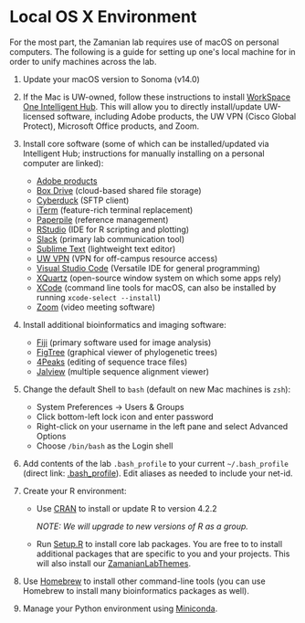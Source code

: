 # Local OS X Environment

For the most part, the Zamanian lab requires use of macOS on personal computers. The following is a guide for setting up one's local machine for in order to unify machines across the lab.

1. Update your macOS version to Sonoma (v14.0)

2. If the Mac is UW-owned, follow these instructions to install [WorkSpace One Intelligent Hub](https://it.vetmed.wisc.edu/enrolling-mac-os-with-workspace-one/). This will allow you to directly install/update UW-licensed software, including Adobe products, the UW VPN (Cisco Global Protect), Microsoft Office products, and Zoom.

3. Install core software (some of which can be installed/updated via Intelligent Hub; instructions for manually installing on a personal computer are linked):

    - [Adobe products](https://kb.wisc.edu/69772)
    - [Box Drive](https://www.box.com/resources/downloads/drive) (cloud-based shared file storage)
    - [Cyberduck](https://cyberduck.io/) (SFTP client)
    - [iTerm](https://iterm2.com/) (feature-rich terminal replacement)
    - [Paperpile](https://paperpile.com/) (reference management)
    - [RStudio](https://rstudio.com/) (IDE for R scripting and plotting)
    - [Slack](<https://www.slack.com>) (primary lab communication tool)
    - [Sublime Text](https://www.sublimetext.com/) (lightweight text editor)
    - [UW VPN](https://kb.wisc.edu/helpdesk/page.php?id=90370) (VPN for off-campus resource access)
    - [Visual Studio Code](https://code.visualstudio.com/) (Versatile IDE for general programming)
    - [XQuartz](https://www.xquartz.org/) (open-source window system on which some apps rely)
    - [XCode](https://apps.apple.com/us/app/xcode/id497799835?mt=12) (command line tools for macOS, can also be installed by running `xcode-select --install`)
    - [Zoom](https://zoom.us/download) (video meeting software)

4. Install additional bioinformatics and imaging software:

    - [Fiji](https://fiji.sc/) (primary software used for image analysis)
    - [FigTree](https://github.com/rambaut/figtree/releases) (graphical viewer of phylogenetic trees)
    - [4Peaks](https://nucleobytes.com/4peaks/index.html) (editing of sequence trace files)
    - [Jalview](https://www.jalview.org/) (multiple sequence alignment viewer)

5. Change the default Shell to `bash` (default on new Mac machines is `zsh`):

    - System Preferences → Users & Groups
    - Click bottom-left lock icon and enter password
    - Right-click on your username in the left pane and select Advanced Options
    - Choose `/bin/bash` as the Login shell

6. Add contents of the lab `.bash_profile` to your current `~/.bash_profile` (direct link: [.bash_profile](https://raw.githubusercontent.com/zamanianlab/ZamanianLabDocs/master/resources/.bash_profile)). Edit aliases as needed to include your net-id.

7. Create your R environment:

    - Use [CRAN](https://cran.r-project.org/bin/macosx/base/R-4.2.2.pkg) to install or update R to version 4.2.2

      *NOTE: We will upgrade to new versions of R as a group.*

    - Run [Setup.R](https://raw.githubusercontent.com/zamanianlab/ZamanianLabDocs/master/resources/R_setup.R) to install core lab packages. You are free to to install additional packages that are specific to you and your projects. This will also install our [ZamanianLabThemes](https://github.com/zamanianlab/ZamanianLabThemes).

8. Use [Homebrew](comp_homebrew.md) to install other command-line tools (you can use Homebrew to install many bioinformatics packages as well).

9. Manage your Python environment using [Miniconda](comp_conda.md).
